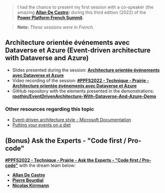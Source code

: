 > I had the chance to present my first session with a co-speaker (the amazing [**Allan De Castro**](https://twitter.com/decastroallan)) during this third edition (2022) of the [**Power Platform French Summit**](https://www.powerplatformfrenchsummit.com/).

> **Note:** *These sessions were in French.*

## Architecture orientée événements avec Dataverse et Azure (Event-driven architecture with Dataverse and Azure)

- Slides presented during the session: [**Architecture orientée événements avec Dataverse et Azure**](./Architecture%20orient%C3%A9e%20%C3%A9v%C3%A9nements%20avec%20Dataverse%20et%20Azure.pdf)
- Video recording of the session: [**#PPFS2022 - Technique - Prairie - Architecture orientée événements avec Dataverse et Azure**](https://youtu.be/NQZeZzf7wos?t=3695)
- GitHub repository with the elements presented in the demonstrations: [**rpothin/EventDrivenArchitecture-With-Dataverse-And-Azure-Demo**](https://github.com/rpothin/EventDrivenArchitecture-With-Dataverse-And-Azure-Demo)

### Other resources regarding this topic

- [Event-driven architecture style - Microsoft Documentation](https://learn.microsoft.com/en-us/azure/architecture/guide/architecture-styles/event-driven)
- [Putting your events on a diet](https://particular.net/blog/putting-your-events-on-a-diet)

## (Bonus) Ask the Experts - "Code first / Pro-code"

[**#PPFS2022 - Technique - Prairie - Ask the Experts - "Code first / Pro-code"**](https://youtu.be/NQZeZzf7wos?t=32700) with the dream team below:
- [**Allan De Castro**](https://twitter.com/decastroallan)
- [**Pierre Bourdial**](https://twitter.com/PeyoBouBou)
- [**Nicolas Kirrmann**](https://twitter.com/nicokirr)
